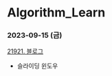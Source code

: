 # Algorithm_Learn
### 2023-09-15 (금)
[21921. 블로그](https://www.acmicpc.net/problem/21921)
- 슬라이딩 윈도우
